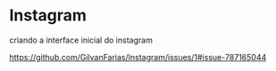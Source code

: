 # Instagram
 criando a interface inicial do instagram
 
https://github.com/GilvanFarias/Instagram/issues/1#issue-787165044

